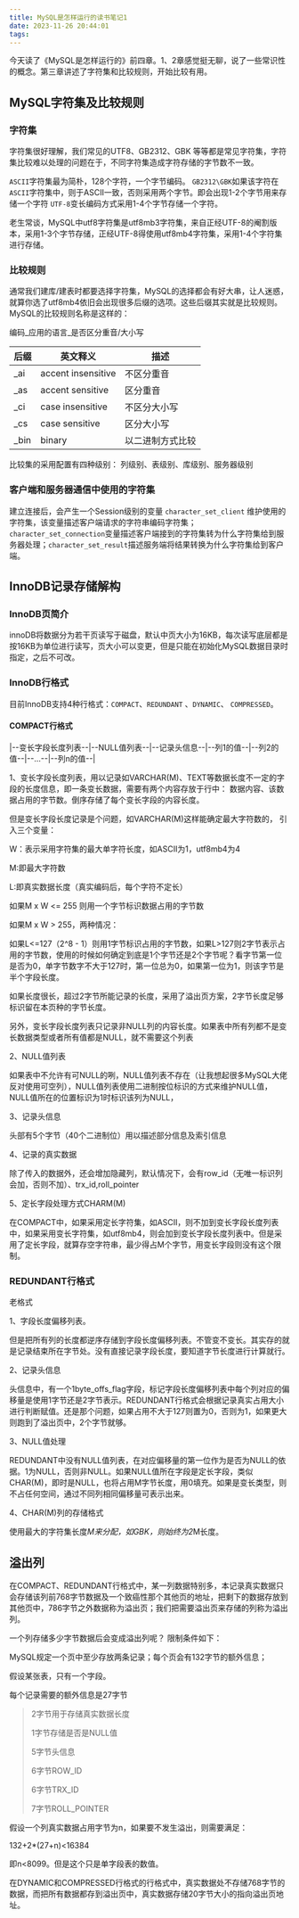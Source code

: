 ```yaml
---
title: MySQL是怎样运行的读书笔记1
date: 2023-11-26 20:44:01
tags:
---
```


今天读了《MySQL是怎样运行的》前四章。1、2章感觉挺无聊，说了一些常识性的概念。第三章讲述了字符集和比较规则，开始比较有用。
<!-- more -->
## MySQL字符集及比较规则

### 字符集
字符集很好理解，我们常见的UTF8、GB2312、GBK 等等都是常见字符集，字符集比较难以处理的问题在于，不同字符集造成字符存储的字节数不一致。

`ASCII`字符集最为简朴，128个字符，一个字节编码。
`GB2312\GBK`如果该字符在`ASCII`字符集中，则于ASCII一致，否则采用两个字节。即会出现1-2个字节用来存储一个字符
`UTF-8`变长编码方式采用1-4个字节存储一个字符。

老生常谈，MySQL中utf8字符集是utf8mb3字符集，来自正经UTF-8的阉割版本，采用1-3个字节存储，正经UTF-8得使用utf8mb4字符集，采用1-4个字符集进行存储。

### 比较规则
通常我们建库/建表时都要选择字符集，MySQL的选择都会有好大串，让人迷惑，就算你选了utf8mb4依旧会出现很多后缀的选项。这些后缀其实就是比较规则。
MySQL的比较规则名称是这样的：

编码_应用的语言_是否区分重音/大小写

| 后缀 | 英文释义           | 描述             |
| ---- | ------------------ | ---------------- |
| _ai  | accent insensitive | 不区分重音       |
| _as  | accent sensitive   | 区分重音         |
| _ci  | case insensitive   | 不区分大小写     |
| _cs  | case sensitive     | 区分大小写       |
| _bin | binary             | 以二进制方式比较 |

比较集的采用配置有四种级别： 
列级别、表级别、库级别、服务器级别


### 客户端和服务器通信中使用的字符集

建立连接后，会产生一个Session级别的变量 `character_set_client` 维护使用的字符集，该变量描述客户端请求的字符串编码字符集；`character_set_connection`变量描述客户端接到的字符集转为什么字符集给到服务器处理；`character_set_result`描述服务端将结果转换为什么字符集给到客户端。

## InnoDB记录存储解构

### InnoDB页简介

innoDB将数据分为若干页读写于磁盘，默认中页大小为16KB，每次读写底层都是按16KB为单位进行读写，页大小可以变更，但是只能在初始化MySQL数据目录时指定，之后不可改。

### InnoDB行格式

目前InnoDB支持4种行格式：`COMPACT`、`REDUNDANT` 、`DYNAMIC`、 `COMPRESSED`。

#### COMPACT行格式

|--变长字段长度列表--|--NULL值列表--|--记录头信息--|--列1的值--|--列2的值--|--...--|--列n的值--|

1、变长字段长度列表，用以记录如VARCHAR(M)、TEXT等数据长度不一定的字段的长度信息，即一条变长数据，需要有两个内容存放于行中：
数据内容、该数据占用的字节数。倒序存储了每个变长字段的内容长度。

但是变长字段长度记录是个问题，如VARCHAR(M)这样能确定最大字符数的，
引入三个变量：

W：表示采用字符集的最大单字符长度，如ASCII为1，utf8mb4为4

M:即最大字符数

L:即真实数据长度（真实编码后，每个字符不定长）

如果M x W <= 255 则用一个字节标识数据占用的字节数

如果M x W > 255，两种情况：

如果L<=127（2^8 - 1）则用1字节标识占用的字节数，如果L>127则2字节表示占用的字节数，使用的时候如何确定到底是1个字节还是2个字节呢？看字节第一位是否为0，单字节数字不大于127时，第一位总为0，如果第一位为1，则该字节是半个字段长度。

如果长度很长，超过2字节所能记录的长度，采用了溢出页方案，2字节长度足够标识留在本页种的字节长度。

另外，变长字段长度列表只记录非NULL列的内容长度。如果表中所有列都不是变长数据类型或者所有值都是NULL，就不需要这个列表

2、NULL值列表

如果表中不允许有可NULL的咧，NULL值列表不存在（让我想起很多MySQL大佬反对使用可空列），NULL值列表使用二进制按位标识的方式来维护NULL值，NULL值所在的位置标识为1时标识该列为NULL，

3、记录头信息

头部有5个字节（40个二进制位）用以描述部分信息及索引信息

4、记录的真实数据

除了传入的数据外，还会增加隐藏列，默认情况下，会有row_id（无唯一标识列会加，否则不加）、trx_id,roll_pointer

5、定长字段处理方式CHARM(M)

在COMPACT中，如果采用定长字符集，如ASCII，则不加到变长字段长度列表中，如果采用变长字符集，如utf8mb4，则会加到变长字段长度列表中。但是采用了定长字段，就算存空字符串，最少得占M个字节，用变长字段则没有这个限制。

### REDUNDANT行格式
老格式

1、字段长度偏移列表。

但是把所有列的长度都逆序存储到字段长度偏移列表。不管变不变长。其实存的就是记录结束所在字节处。没有直接记录字段长度，要知道字节长度进行计算就行。

2、记录头信息

头信息中，有一个1byte_offs_flag字段，标记字段长度偏移列表中每个列对应的偏移量是使用1字节还是2字节表示。REDUNDANT行格式会根据记录真实占用大小进行判断赋值。还是那个问题，如果占用不大于127则置为0，否则为1，如果更大则跑到了溢出页中，2个字节就够。

3、NULL值处理

REDUNDANT中没有NULL值列表，在对应偏移量的第一位作为是否为NULL的依据。1为NULL，否则非NULL。如果NULL值所在字段是定长字段，类似CHAR(M)，即时是NULL，也将占用M字节长度，用0填充。如果是变长类型，则不占任何空间，通过不同列相同偏移量可表示出来。

4、CHAR(M)列的存储格式

使用最大的字符集长度*M来分配，如GBK，则始终为2*M长度。

## 溢出列

在COMPACT、REDUNDANT行格式中，某一列数据特别多，本记录真实数据只会存储该列前768字节数据及一个致癌性那个其他页的地址，把剩下的数据存放到其他页中，786字节之外数据称为溢出页；我们把需要溢出页来存储的列称为溢出列。

一个列存储多少字节数据后会变成溢出列呢？
限制条件如下：

MySQL规定一个页中至少存放两条记录；每个页会有132字节的额外信息；


假设某张表，只有一个字段。

每个记录需要的额外信息是27字节
> 2字节用于存储真实数据长度
> 
> 1字节存储是否是NULL值
>
> 5字节头信息
>
> 6字节ROW_ID
>
> 6字节TRX_ID
>
> 7字节ROLL_POINTER

假设一个列真实数据占用字节为n，如果要不发生溢出，则需要满足：

132+2*(27+n)<16384

即n<8099。但是这个只是单字段表的数值。

在DYNAMIC和COMPRESSED行格式的行格式中，真实数据处不存储768字节的数据，而把所有数据都存到溢出页中，真实数据存储20字节大小的指向溢出页地址。